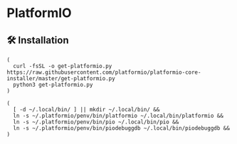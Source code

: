 # PlatformIO

## :hammer_and_wrench: Installation

```shell
(
  curl -fsSL -o get-platformio.py https://raw.githubusercontent.com/platformio/platformio-core-installer/master/get-platformio.py
  python3 get-platformio.py
)
```

```shell title="Shell Commands"
(
  [ -d ~/.local/bin/ ] || mkdir ~/.local/bin/ &&
  ln -s ~/.platformio/penv/bin/platformio ~/.local/bin/platformio &&
  ln -s ~/.platformio/penv/bin/pio ~/.local/bin/pio &&
  ln -s ~/.platformio/penv/bin/piodebuggdb ~/.local/bin/piodebuggdb &&
)
```
